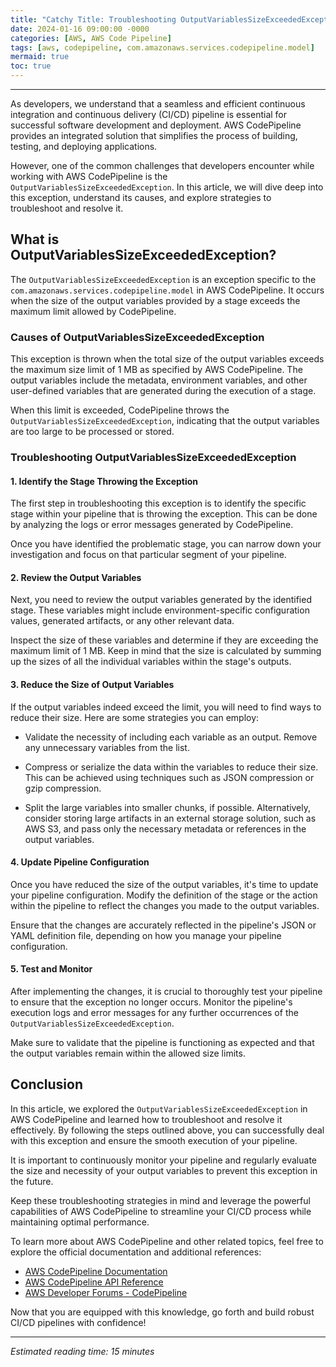 ```yaml
---
title: "Catchy Title: Troubleshooting OutputVariablesSizeExceededException in AWS CodePipeline"
date: 2024-01-16 09:00:00 -0000
categories: [AWS, AWS Code Pipeline]
tags: [aws, codepipeline, com.amazonaws.services.codepipeline.model]
mermaid: true
toc: true
---
```



---

As developers, we understand that a seamless and efficient continuous integration and continuous delivery (CI/CD) pipeline is essential for successful software development and deployment. AWS CodePipeline provides an integrated solution that simplifies the process of building, testing, and deploying applications.

However, one of the common challenges that developers encounter while working with AWS CodePipeline is the `OutputVariablesSizeExceededException`. In this article, we will dive deep into this exception, understand its causes, and explore strategies to troubleshoot and resolve it.

## What is OutputVariablesSizeExceededException?

The `OutputVariablesSizeExceededException` is an exception specific to the `com.amazonaws.services.codepipeline.model` in AWS CodePipeline. It occurs when the size of the output variables provided by a stage exceeds the maximum limit allowed by CodePipeline.

### Causes of OutputVariablesSizeExceededException

This exception is thrown when the total size of the output variables exceeds the maximum size limit of 1 MB as specified by AWS CodePipeline. The output variables include the metadata, environment variables, and other user-defined variables that are generated during the execution of a stage.

When this limit is exceeded, CodePipeline throws the `OutputVariablesSizeExceededException`, indicating that the output variables are too large to be processed or stored.

### Troubleshooting OutputVariablesSizeExceededException

#### 1. Identify the Stage Throwing the Exception

The first step in troubleshooting this exception is to identify the specific stage within your pipeline that is throwing the exception. This can be done by analyzing the logs or error messages generated by CodePipeline.

Once you have identified the problematic stage, you can narrow down your investigation and focus on that particular segment of your pipeline.

#### 2. Review the Output Variables

Next, you need to review the output variables generated by the identified stage. These variables might include environment-specific configuration values, generated artifacts, or any other relevant data.

Inspect the size of these variables and determine if they are exceeding the maximum limit of 1 MB. Keep in mind that the size is calculated by summing up the sizes of all the individual variables within the stage's outputs.

#### 3. Reduce the Size of Output Variables

If the output variables indeed exceed the limit, you will need to find ways to reduce their size. Here are some strategies you can employ:

- Validate the necessity of including each variable as an output. Remove any unnecessary variables from the list.

- Compress or serialize the data within the variables to reduce their size. This can be achieved using techniques such as JSON compression or gzip compression.

- Split the large variables into smaller chunks, if possible. Alternatively, consider storing large artifacts in an external storage solution, such as AWS S3, and pass only the necessary metadata or references in the output variables.

#### 4. Update Pipeline Configuration

Once you have reduced the size of the output variables, it's time to update your pipeline configuration. Modify the definition of the stage or the action within the pipeline to reflect the changes you made to the output variables.

Ensure that the changes are accurately reflected in the pipeline's JSON or YAML definition file, depending on how you manage your pipeline configuration.

#### 5. Test and Monitor

After implementing the changes, it is crucial to thoroughly test your pipeline to ensure that the exception no longer occurs. Monitor the pipeline's execution logs and error messages for any further occurrences of the `OutputVariablesSizeExceededException`.

Make sure to validate that the pipeline is functioning as expected and that the output variables remain within the allowed size limits.

## Conclusion

In this article, we explored the `OutputVariablesSizeExceededException` in AWS CodePipeline and learned how to troubleshoot and resolve it effectively. By following the steps outlined above, you can successfully deal with this exception and ensure the smooth execution of your pipeline.

It is important to continuously monitor your pipeline and regularly evaluate the size and necessity of your output variables to prevent this exception in the future.

Keep these troubleshooting strategies in mind and leverage the powerful capabilities of AWS CodePipeline to streamline your CI/CD process while maintaining optimal performance.

To learn more about AWS CodePipeline and other related topics, feel free to explore the official documentation and additional references:

- [AWS CodePipeline Documentation](https://docs.aws.amazon.com/codepipeline/)
- [AWS CodePipeline API Reference](https://docs.aws.amazon.com/codepipeline/latest/APIReference/Welcome.html)
- [AWS Developer Forums - CodePipeline](https://forums.aws.amazon.com/forum.jspa?forumID=164)

Now that you are equipped with this knowledge, go forth and build robust CI/CD pipelines with confidence!

---

*Estimated reading time: 15 minutes*